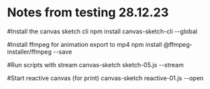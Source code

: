 # Notes from testing 28.12.23
#Install the canvas sketch cli
npm install canvas-sketch-cli --global

#Install ffmpeg for animation export to mp4
npm install @ffmpeg-installer/ffmpeg --save

#Run scripts with stream
canvas-sketch sketch-05.js --stream

#Start reactive canvas (for print)
canvas-sketch reactive-01.js --open
